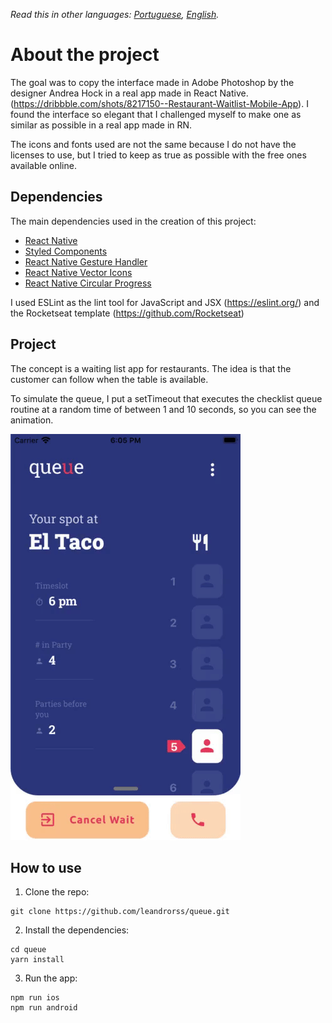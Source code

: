 *Read this in other languages: [Portuguese](README.md), [English](README.en.md).*

# About the project

The goal was to copy the interface made in Adobe Photoshop by the designer Andrea Hock in a real app made in React Native. (https://dribbble.com/shots/8217150--Restaurant-Waitlist-Mobile-App). I found the interface so elegant that I challenged myself to make one as similar as possible in a real app made in RN.

The icons and fonts used are not the same because I do not have the licenses to use, but I tried to keep as true as possible with the free ones available online.

## Dependencies

The main dependencies used in the creation of this project:

- [React Native](http://facebook.github.io/react-native/)
- [Styled Components](https://www.styled-components.com)
- [React Native Gesture Handler](https://github.com/software-mansion/react-native-gesture-handler)
- [React Native Vector Icons](https://github.com/oblador/react-native-vector-icons)
- [React Native Circular Progress](https://github.com/bartgryszko/react-native-circular-progress)

I used ESLint as the lint tool for JavaScript and JSX (https://eslint.org/) and the Rocketseat template (https://github.com/Rocketseat)

## Project

The concept is a waiting list app for restaurants. The idea is that the customer can follow when the table is available.

To simulate the queue, I put a setTimeout that executes the checklist queue routine at a random time of between 1 and 10 seconds, so you can see the animation.

![](gif-example.gif)

## How to use

1.  Clone the repo:

```
git clone https://github.com/leandrorss/queue.git
```

2.  Install the dependencies:

```
cd queue
yarn install
```

3.  Run the app:

```
npm run ios
npm run android
```
